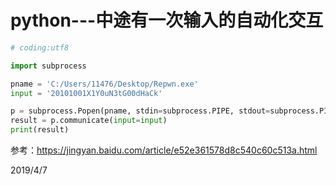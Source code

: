 # python---中途有一次输入的自动化交互

```python
# coding:utf8

import subprocess

pname = 'C:/Users/11476/Desktop/Repwn.exe'
input = '20101001X1Y0uN3tG00dHaCk'

p = subprocess.Popen(pname, stdin=subprocess.PIPE, stdout=subprocess.PIPE)
result = p.communicate(input=input)
print(result)
```

参考：https://jingyan.baidu.com/article/e52e361578d8c540c60c513a.html  


2019/4/7  

